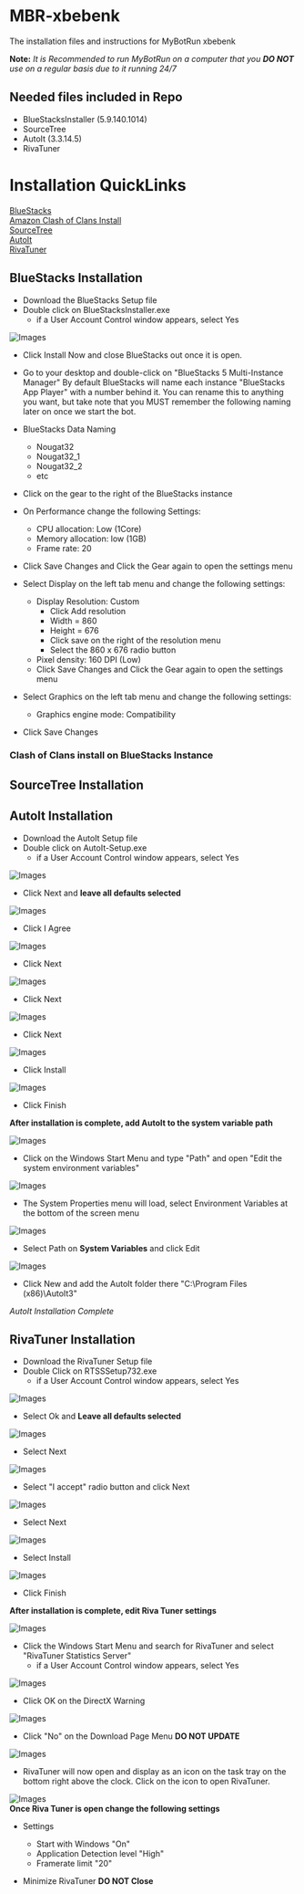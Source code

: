 # MBR-xbebenk
The installation files and instructions for MyBotRun xbebenk 

**Note:** *It is Recommended to run MyBotRun on a computer that you **DO NOT** use on a regular basis due to it running 24/7*

## Needed files included in Repo
* BlueStacksInstaller (5.9.140.1014)
* SourceTree
* AutoIt (3.3.14.5)
* RivaTuner

# Installation QuickLinks
[BlueStacks](#bluestacks)  
[Amazon Clash of Clans Install](#cocinstall)  
[SourceTree](#sourcetree)  
[AutoIt](#autoit)  
[RivaTuner](#rivatuner)  

## <a name="bluestacks"></a>BlueStacks Installation
* Download the BlueStacks Setup file
* Double click on BlueStacksInstaller.exe
  * if a User Account Control window appears, select Yes    

![Images](Images/AutoIt/AutoIt_01.png)
* Click Install Now and close BlueStacks out once it is open. 
* Go to your desktop and double-click on "BlueStacks 5 Multi-Instance Manager"
By default BlueStacks will name each instance "BlueStacks App Player" with a number behind it. 
You can rename this to anything you want, but take note that you MUST remember the following naming later on once we start the bot. 
* BlueStacks Data Naming
  * Nougat32
  * Nougat32_1
  * Nougat32_2
  * etc

* Click on the gear to the right of the BlueStacks instance

* On Performance change the following Settings:
  * CPU allocation: Low (1Core)
  * Memory allocation: low (1GB)
  * Frame rate: 20
* Click Save Changes and Click the Gear again to open the settings menu

* Select Display on the left tab menu and change the following settings:
  * Display Resolution: Custom 
    * Click Add resolution
    * Width = 860
    * Height = 676
    * Click save on the right of the resolution menu
    * Select the 860 x 676 radio button
  * Pixel density: 160 DPI (Low)
  * Click Save Changes and Click the Gear again to open the settings menu

* Select Graphics on the left tab menu and change the following settings:
  * Graphics engine mode: Compatibility
* Click Save Changes

### <a name="cocinstall"></a>Clash of Clans install on BlueStacks Instance

## <a name="sourcetree"></a>SourceTree Installation

## <a name="autoit"></a>AutoIt Installation
* Download the AutoIt Setup file
* Double click on AutoIt-Setup.exe
  * if a User Account Control window appears, select Yes    

![Images](Images/AutoIt/AutoIt_01.png)
* Click Next and **leave all defaults selected**  

![Images](Images/AutoIt/AutoIt_02.png)
* Click I Agree  

![Images](Images/AutoIt/AutoIt_03.png)
* Click Next  

![Images](Images/AutoIt/AutoIt_04.png)
* Click Next  

![Images](Images/AutoIt/AutoIt_05.png)
* Click Next  

![Images](Images/AutoIt/AutoIt_06.png)
* Click Install  

![Images](Images/AutoIt/AutoIt_07.png)
* Click Finish  

**After installation is complete, add AutoIt to the system variable path**  

![Images](Images/AutoIt/AutoIt_08.png)
* Click on the Windows Start Menu and type "Path" and open "Edit the system environment variables"  

![Images](Images/AutoIt/AutoIt_09.png)
* The System Properties menu will load, select Environment Variables at the bottom of the screen menu  

![Images](Images/AutoIt/AutoIt_10.png)
* Select Path on **System Variables** and click Edit

![Images](Images/AutoIt/AutoIt_11.png)
* Click New and add the AutoIt folder there "C:\Program Files (x86)\AutoIt3"

*AutoIt Installation Complete*

## <a name="rivatuner"></a>RivaTuner Installation 
* Download the RivaTuner Setup file
* Double Click on RTSSSetup732.exe
  * if a User Account Control window appears, select Yes      

![Images](Images/RivaTuner/RivaTuner_01.png)
* Select Ok and **Leave all defaults selected**

![Images](Images/RivaTuner/RivaTuner_02.png)
* Select Next

![Images](Images/RivaTuner/RivaTuner_03.png)
* Select "I accept" radio button and click Next

![Images](Images/RivaTuner/RivaTuner_04.png)
* Select Next

![Images](Images/RivaTuner/RivaTuner_05.png)
* Select Install

![Images](Images/RivaTuner/RivaTuner_06.png)
* Click Finish

**After installation is complete, edit Riva Tuner settings**  

![Images](Images/RivaTuner/RivaTuner_07.png)
* Click the Windows Start Menu and search for RivaTuner and select "RivaTuner Statistics Server"
  * if a User Account Control window appears, select Yes    

![Images](Images/RivaTuner/RivaTuner_08.png)
* Click OK on the DirectX Warning

![Images](Images/RivaTuner/RivaTuner_09.png)
* Click "No" on the Download Page Menu **DO NOT UPDATE**

![Images](Images/RivaTuner/RivaTuner_10.png)
* RivaTuner will now open and display as an icon on the task tray on the bottom right above the clock. Click on the icon to open RivaTuner.

![Images](Images/RivaTuner/RivaTuner_11.png)  
**Once Riva Tuner is open change the following settings**
* Settings
  * Start with Windows "On"
  * Application Detection level "High"
  * Framerate limit "20"

* Minimize RivaTuner **DO NOT Close**
